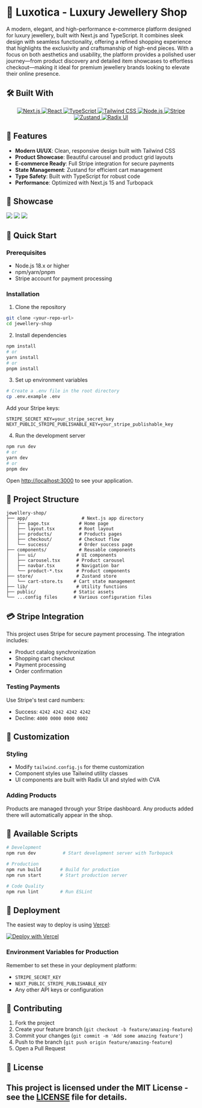 # 💎 Luxotica - Luxury Jewellery Shop

A modern, elegant, and high-performance e-commerce platform designed for luxury jewellery, built with Next.js and TypeScript. It combines sleek design with seamless functionality, offering a refined shopping experience that highlights the exclusivity and craftsmanship of high-end pieces. With a focus on both aesthetics and usability, the platform provides a polished user journey—from product discovery and detailed item showcases to effortless checkout—making it ideal for premium jewellery brands looking to elevate their online presence.

## 🛠️ Built With

<div align="center">
  <a href="https://nextjs.org/">
    <img src="https://img.shields.io/badge/Next.js-000000?style=for-the-badge&logo=nextdotjs&logoColor=white" alt="Next.js" />
  </a>
  <a href="https://react.dev/">
    <img src="https://img.shields.io/badge/React-20232A?style=for-the-badge&logo=react&logoColor=61DAFB" alt="React" />
  </a>
  <a href="https://typescriptlang.org">
    <img src="https://img.shields.io/badge/TypeScript-007ACC?style=for-the-badge&logo=typescript&logoColor=white" alt="TypeScript" />
  </a>
  <a href="https://tailwindcss.com/">
    <img src="https://img.shields.io/badge/Tailwind_CSS-38B2AC?style=for-the-badge&logo=tailwind-css&logoColor=white" alt="Tailwind CSS" />
  </a>
  <a href="https://nodejs.org/">
    <img src="https://img.shields.io/badge/node.js-026E00?style=for-the-badge&logo=node.js&logoColor=white" alt="Node.js" />
  </a>
  <a href="https://stripe.com/">
    <img src="https://img.shields.io/badge/Stripe-008CDD?style=for-the-badge&logo=stripe&logoColor=white" alt="Stripe" />
  </a>
  <a href="https://zustand-demo.pmnd.rs/">
    <img src="https://img.shields.io/badge/Zustand-000000?style=for-the-badge&logo=react&logoColor=white" alt="Zustand" />
  </a>
  <a href="https://www.radix-ui.com/">
    <img src="https://img.shields.io/badge/Radix_UI-161618?style=for-the-badge&logo=radixui&logoColor=white" alt="Radix UI" />
  </a>
</div>

## 🌟 Features

- **Modern UI/UX**: Clean, responsive design built with Tailwind CSS
- **Product Showcase**: Beautiful carousel and product grid layouts
- **E-commerce Ready**: Full Stripe integration for secure payments
- **State Management**: Zustand for efficient cart management
- **Type Safety**: Built with TypeScript for robust code
- **Performance**: Optimized with Next.js 15 and Turbopack

## 🌟 Showcase

<img src="./public/view3.png" height={100} width={100}/>
<img src="./public/view1.png" height={100} width={100}/>
<img src="./public/view2.png" height={100} width={100}/>


## 🚀 Quick Start

### Prerequisites

- Node.js 18.x or higher
- npm/yarn/pnpm
- Stripe account for payment processing

### Installation

1. Clone the repository
```bash
git clone <your-repo-url>
cd jewellery-shop
```

2. Install dependencies
```bash
npm install
# or
yarn install
# or
pnpm install
```

3. Set up environment variables
```bash
# Create a .env file in the root directory
cp .env.example .env
```

Add your Stripe keys:
```env
STRIPE_SECRET_KEY=your_stripe_secret_key
NEXT_PUBLIC_STRIPE_PUBLISHABLE_KEY=your_stripe_publishable_key
```

4. Run the development server
```bash
npm run dev
# or
yarn dev
# or
pnpm dev
```

Open [http://localhost:3000](http://localhost:3000) to see your application.

## 📁 Project Structure

```
jewellery-shop/
├── app/                    # Next.js app directory
│   ├── page.tsx           # Home page
│   ├── layout.tsx         # Root layout
│   ├── products/          # Products pages
│   ├── checkout/          # Checkout flow
│   └── success/           # Order success page
├── components/            # Reusable components
│   ├── ui/               # UI components
│   ├── carousel.tsx      # Product carousel
│   ├── navbar.tsx        # Navigation bar
│   └── product-*.tsx     # Product components
├── store/                # Zustand store
│   └── cart-store.ts    # Cart state management
├── lib/                  # Utility functions
├── public/              # Static assets
└── ...config files      # Various configuration files
```

## 💳 Stripe Integration

This project uses Stripe for secure payment processing. The integration includes:

- Product catalog synchronization
- Shopping cart checkout
- Payment processing
- Order confirmation

### Testing Payments

Use Stripe's test card numbers:
- Success: `4242 4242 4242 4242`
- Decline: `4000 0000 0000 0002`

## 🎨 Customization

### Styling
- Modify `tailwind.config.js` for theme customization
- Component styles use Tailwind utility classes
- UI components are built with Radix UI and styled with CVA

### Adding Products
Products are managed through your Stripe dashboard. Any products added there will automatically appear in the shop.

## 📜 Available Scripts

```bash
# Development
npm run dev          # Start development server with Turbopack

# Production
npm run build       # Build for production
npm run start       # Start production server

# Code Quality
npm run lint        # Run ESLint
```

## 🚢 Deployment

The easiest way to deploy is using [Vercel](https://vercel.com):

[![Deploy with Vercel](https://vercel.com/button)](https://vercel.com/new/clone?repository-url=your-repo-url)

### Environment Variables for Production

Remember to set these in your deployment platform:
- `STRIPE_SECRET_KEY`
- `NEXT_PUBLIC_STRIPE_PUBLISHABLE_KEY`
- Any other API keys or configuration

## 🤝 Contributing

1. Fork the project
2. Create your feature branch (`git checkout -b feature/amazing-feature`)
3. Commit your changes (`git commit -m 'Add some amazing feature'`)
4. Push to the branch (`git push origin feature/amazing-feature`)
5. Open a Pull Request

## 📝 License

This project is licensed under the MIT License - see the [LICENSE](LICENSE) file for details.
---
